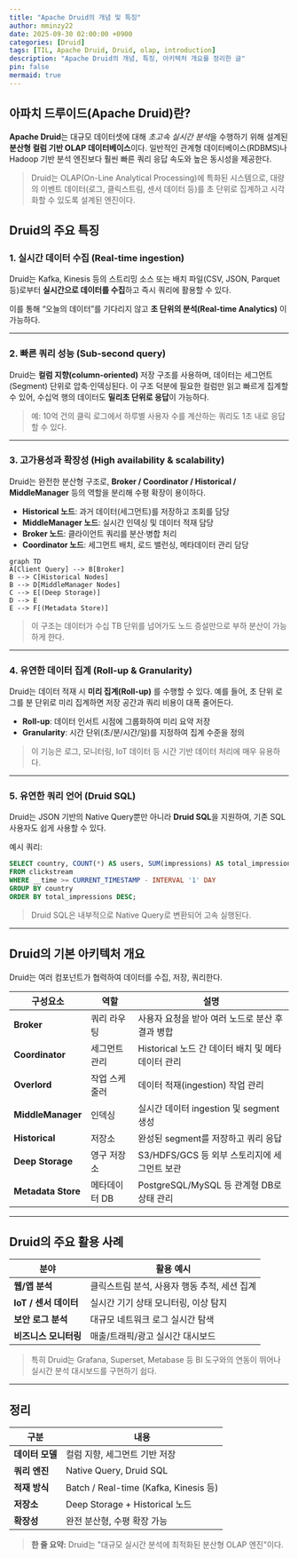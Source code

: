 ```yaml
---
title: "Apache Druid의 개념 및 특징"
author: mminzy22
date: 2025-09-30 02:00:00 +0900
categories: [Druid]
tags: [TIL, Apache Druid, Druid, olap, introduction]
description: "Apache Druid의 개념, 특징, 아키텍처 개요를 정리한 글"
pin: false
mermaid: true
---
```




## 아파치 드루이드(Apache Druid)란?

**Apache Druid**는 대규모 데이터셋에 대해 *초고속 실시간 분석*을 수행하기 위해 설계된 **분산형 컬럼 기반 OLAP 데이터베이스**이다.
일반적인 관계형 데이터베이스(RDBMS)나 Hadoop 기반 분석 엔진보다 훨씬 빠른 쿼리 응답 속도와 높은 동시성을 제공한다.

> Druid는 OLAP(On-Line Analytical Processing)에 특화된 시스템으로, 대량의 이벤트 데이터(로그, 클릭스트림, 센서 데이터 등)를 초 단위로 집계하고 시각화할 수 있도록 설계된 엔진이다.

## Druid의 주요 특징

### 1. 실시간 데이터 수집 (Real-time ingestion)

Druid는 Kafka, Kinesis 등의 스트리밍 소스 또는 배치 파일(CSV, JSON, Parquet 등)로부터 **실시간으로 데이터를 수집**하고 즉시 쿼리에 활용할 수 있다.

이를 통해 “오늘의 데이터”를 기다리지 않고 **초 단위의 분석(Real-time Analytics)** 이 가능하다.

---

### 2. 빠른 쿼리 성능 (Sub-second query)

Druid는 **컬럼 지향(column-oriented)** 저장 구조를 사용하며, 데이터는 세그먼트(Segment) 단위로 압축·인덱싱된다.
이 구조 덕분에 필요한 컬럼만 읽고 빠르게 집계할 수 있어, 수십억 행의 데이터도 **밀리초 단위로 응답**이 가능하다.

> 예: 10억 건의 클릭 로그에서 하루별 사용자 수를 계산하는 쿼리도 1초 내로 응답할 수 있다.

---

### 3. 고가용성과 확장성 (High availability & scalability)

Druid는 완전한 분산형 구조로, **Broker / Coordinator / Historical / MiddleManager** 등의 역할을 분리해 수평 확장이 용이하다.

* **Historical 노드**: 과거 데이터(세그먼트)를 저장하고 조회를 담당
* **MiddleManager 노드**: 실시간 인덱싱 및 데이터 적재 담당
* **Broker 노드**: 클라이언트 쿼리를 분산·병합 처리
* **Coordinator 노드**: 세그먼트 배치, 로드 밸런싱, 메타데이터 관리 담당

```mermaid
graph TD
A[Client Query] --> B[Broker]
B --> C[Historical Nodes]
B --> D[MiddleManager Nodes]
C --> E[(Deep Storage)]
D --> E
E --> F[(Metadata Store)]
```

> 이 구조는 데이터가 수십 TB 단위를 넘어가도 노드 증설만으로 부하 분산이 가능하게 한다.

---

### 4. 유연한 데이터 집계 (Roll-up & Granularity)

Druid는 데이터 적재 시 **미리 집계(Roll-up)** 를 수행할 수 있다. 예를 들어, 초 단위 로그를 분 단위로 미리 집계하면 저장 공간과 쿼리 비용이 대폭 줄어든다.

* **Roll-up**: 데이터 인서트 시점에 그룹화하여 미리 요약 저장
* **Granularity**: 시간 단위(초/분/시간/일)를 지정하여 집계 수준을 정의

> 이 기능은 로그, 모니터링, IoT 데이터 등 시간 기반 데이터 처리에 매우 유용하다.

---

### 5. 유연한 쿼리 언어 (Druid SQL)

Druid는 JSON 기반의 Native Query뿐만 아니라 **Druid SQL**을 지원하여, 기존 SQL 사용자도 쉽게 사용할 수 있다.

예시 쿼리:

```sql
SELECT country, COUNT(*) AS users, SUM(impressions) AS total_impressions
FROM clickstream
WHERE __time >= CURRENT_TIMESTAMP - INTERVAL '1' DAY
GROUP BY country
ORDER BY total_impressions DESC;
```

> Druid SQL은 내부적으로 Native Query로 변환되어 고속 실행된다.

---

## Druid의 기본 아키텍처 개요

Druid는 여러 컴포넌트가 협력하여 데이터를 수집, 저장, 쿼리한다.

| 구성요소               | 역할       | 설명                                |
| ------------------ | -------- | --------------------------------- |
| **Broker**         | 쿼리 라우팅   | 사용자 요청을 받아 여러 노드로 분산 후 결과 병합      |
| **Coordinator**    | 세그먼트 관리  | Historical 노드 간 데이터 배치 및 메타데이터 관리 |
| **Overlord**       | 작업 스케줄러  | 데이터 적재(ingestion) 작업 관리           |
| **MiddleManager**  | 인덱싱      | 실시간 데이터 ingestion 및 segment 생성    |
| **Historical**     | 저장소      | 완성된 segment를 저장하고 쿼리 응답           |
| **Deep Storage**   | 영구 저장소   | S3/HDFS/GCS 등 외부 스토리지에 세그먼트 보관    |
| **Metadata Store** | 메타데이터 DB | PostgreSQL/MySQL 등 관계형 DB로 상태 관리  |

---

## Druid의 주요 활용 사례

| 분야               | 활용 예시                      |
| ---------------- | -------------------------- |
| **웹/앱 분석**       | 클릭스트림 분석, 사용자 행동 추적, 세션 집계 |
| **IoT / 센서 데이터** | 실시간 기기 상태 모니터링, 이상 탐지      |
| **보안 로그 분석**     | 대규모 네트워크 로그 실시간 탐색         |
| **비즈니스 모니터링**    | 매출/트래픽/광고 실시간 대시보드         |

> 특히 Druid는 Grafana, Superset, Metabase 등 BI 도구와의 연동이 뛰어나 실시간 분석 대시보드를 구현하기 쉽다.

---

## 정리

| 구분         | 내용                                   |
| ---------- | ------------------------------------ |
| **데이터 모델** | 컬럼 지향, 세그먼트 기반 저장                    |
| **쿼리 엔진**  | Native Query, Druid SQL              |
| **적재 방식**  | Batch / Real-time (Kafka, Kinesis 등) |
| **저장소**    | Deep Storage + Historical 노드         |
| **확장성**    | 완전 분산형, 수평 확장 가능                     |

> **한 줄 요약:** Druid는 "대규모 실시간 분석에 최적화된 분산형 OLAP 엔진"이다.
